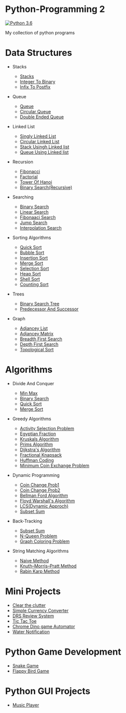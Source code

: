 
# Python-Programming 2
 [![Python 3.6](https://img.shields.io/badge/python-3.6-blue.svg)](https://www.python.org/downloads/release/python-360/)
 
 My collection of python programs
 

# Data Structures
- Stacks
  - [Stacks](https://github.com/robin025/Python-Programming/blob/master/Data%20Structures/Stacks/Sstacks.py)
  - [Integer To Binary](https://github.com/robin025/Python-Programming/blob/master/Data%20Structures/Stacks/Integer%20to%20Binary.py) 
  - [Infix To Postfix](https://github.com/robin025/Python-Programming/blob/master/Data%20Structures/Stacks/Infix%20to%20Postfix.py)

- Queue
   - [Queue](https://github.com/robin025/Python-Programming/blob/master/Data%20Structures/Queue/Queue.py)
   - [Circular Queue](https://github.com/robin025/Python-Programming/blob/master/Data%20Structures/Queue/CIrcular%20Queue.py)
   - [Double Ended Queue](https://github.com/robin025/Python-Programming/blob/master/Data%20Structures/Queue/Double%20Ended%20Queue.py)

- Linked List
   - [Singly Linked List](https://github.com/robin025/Python-Programming/blob/master/Data%20Structures/Linked%20List/Singly%20Linked%20list.py)
   - [Circular Linked List](https://github.com/robin025/Python-Programming/blob/master/Data%20Structures/Linked%20List/Circular%20Linked%20list.py)
   - [Stack Usingh Linked list](https://github.com/robin025/Python-Programming/blob/master/Data%20Structures/Linked%20List/Stack%20Using%20Linked%20List.py)
   - [Queue Using Linked list](https://github.com/robin025/Python-Programming/blob/master/Data%20Structures/Linked%20List/Queue%20Using%20Linked%20List.py)
   
- Recursion
   - [Fibonacci](https://github.com/robin025/Python-Programming/blob/master/Data%20Structures/Recursion/Fibonacci.py) 
   - [Factorial](https://github.com/robin025/Python-Programming/blob/master/Data%20Structures/Recursion/Factorial.py)
   - [Tower Of Hanoi](https://github.com/robin025/Python-Programming/blob/master/Data%20Structures/Recursion/Tower_of_hanoi.py)
   - [Binary Search(Recursive)](https://github.com/robin025/Python-Programming/blob/master/Data%20Structures/Recursion/Binary_Search_Recursive.py)
   
- Searching
   - [Binary Search](https://github.com/robin025/Python-Programming/blob/master/Data%20Structures/Searching/Binary_Search.py)
   - [Linear Search](https://github.com/robin025/Python-Programming/blob/master/Data%20Structures/Searching/Linear_search.py)
   - [Fibonaaci Search](https://github.com/robin025/Python-Programming/blob/master/Data%20Structures/Searching/Fibonaaci%20Search.py)
   - [Jump Search](https://github.com/robin025/Python-Programming/blob/master/Data%20Structures/Searching/Jump_search.py)
   - [Interpolation Search](https://github.com/robin025/Python-Programming/blob/master/Data%20Structures/Searching/Interpolation_Search.py)
   
- Sorting Algorithms
   - [Quick Sort](https://github.com/robin025/Python-Programming/blob/master/Data%20Structures/Sorting%20Algorithms/Quick_Sort.py)
   - [Bubble Sort](https://github.com/robin025/Python-Programming/blob/master/Data%20Structures/Sorting%20Algorithms/BUBBLE.SORT.py)
   - [Insertion Sort](https://github.com/robin025/Python-Programming/blob/master/Data%20Structures/Sorting%20Algorithms/INSERTION.SORT.py)
   - [Merge Sort](https://github.com/robin025/Python-Programming/blob/master/Data%20Structures/Sorting%20Algorithms/Merge_SORT.py)
   - [Selection Sort](https://github.com/robin025/Python-Programming/blob/master/Data%20Structures/Sorting%20Algorithms/Selection.Sort.py) 
   - [Heap Sort](https://github.com/robin025/Python-Programming/blob/master/Data%20Structures/Sorting%20Algorithms/Heap.Sort.py)
   - [Shell Sort](https://github.com/robin025/Python-Programming/blob/master/Data%20Structures/Sorting%20Algorithms/ShellSort.py)
   - [Counting Sort](https://github.com/robin025/Python-Programming/blob/master/Data%20Structures/Sorting%20Algorithms/Counting_Sort.py)
 - Trees
   - [Binary Search Tree](https://github.com/robin025/Python-Programming/blob/master/Data%20Structures/Trees/Binary%20Search%20Tree.py)
   - [Predecessor And Successor](https://github.com/robin025/Python-Programming/blob/master/Data%20Structures/Trees/PREDECESSOR%20AND%20SUCCESSOR.py)
 - Graph
   - [Adjancey List](https://github.com/robin025/Python-Programming/blob/master/Data%20Structures/Graphs/Adjancey_List.py)
   - [Adjancey Matrix](https://github.com/robin025/Python-Programming/blob/master/Data%20Structures/Graphs/Adjancey_matrix.py)
   - [Breadth First Search](https://github.com/robin025/Python-Programming/blob/master/Data%20Structures/Graphs/BFS.py)
   - [Depth First Search](https://github.com/robin025/Python-Programming/blob/master/Data%20Structures/Graphs/DFS.py)
   - [Topological Sort](https://github.com/robin025/Python-Programming/blob/master/Data%20Structures/Graphs/Topological_sort_graph.py)

# Algorithms
  - Divide And Conquer
    - [Min Max ](https://github.com/robin025/Python-Programming/blob/master/Algorithms/Divide%20_And%20_Conquer/Min_max_D%26C.py)
    - [Binary Search](https://github.com/robin025/Python-Programming/blob/master/Algorithms/Divide%20_And%20_Conquer/Binary_Search.py)
    - [Quick Sort](https://github.com/robin025/Python-Programming/blob/master/Algorithms/Divide%20_And%20_Conquer/Quick_Sort_D%26C.py)
    - [Merge Sort](https://github.com/robin025/Python-Programming/blob/master/Algorithms/Divide%20_And%20_Conquer/Merge_sort_D%26C.py)
    
  - Greedy Algorithms
    - [Activity Selection Problem](https://github.com/robin025/Python-Programming/blob/master/Algorithms/Greedy%20Algorithms/Activity_Selection_problem.py)
    - [Egyptian Fraction](https://github.com/robin025/Python-Programming/blob/master/Algorithms/Greedy%20Algorithms/Egyptian_Fraction.py)
    - [Kruskals Algorithm](https://github.com/robin025/Python-Programming/blob/master/Algorithms/Greedy%20Algorithms/Kruskals_Algo.py)
    - [Prims Algorithm](https://github.com/robin025/Python-Programming/blob/master/Algorithms/Greedy%20Algorithms/Prims_Algorithms.py)
    - [Dijkstra's Algorithm](https://github.com/robin025/Python-Programming/blob/master/Algorithms/Greedy%20Algorithms/Dijkstra's_Algorithm.py)
    - [Fractional Knapsack](https://github.com/robin025/Python-Programming/blob/master/Algorithms/Greedy%20Algorithms/Fractional_Knapsack.py)
    - [Huffman Coding](https://github.com/robin025/Python-Programming/blob/master/Algorithms/Greedy%20Algorithms/Huffman_coding.py)
    - [Minimum Coin Exchange Problem](https://github.com/robin025/Python-Programming/blob/master/Algorithms/Greedy%20Algorithms/Minimum_no_Coins.py)
  
  - Dynamic Programming
    - [Coin Change Prob1](https://github.com/robin025/Python-Programming/blob/master/Algorithms/Dynamic%20Programmming/Coin_Change.py)
    - [Coin Change Prob2](https://github.com/robin025/Python-Programming/blob/master/Algorithms/Dynamic%20Programmming/Coin_change_prob02.py)
    - [Bellman Ford Algorithm](https://github.com/robin025/Python-Programming/blob/master/Algorithms/Dynamic%20Programmming/Bellman_Ford_Algorithm.py)
    - [Floyd Warshall's Algorithm](https://github.com/robin025/Python-Programming/blob/master/Algorithms/Dynamic%20Programmming/Floyd_Warshall.py)
    - [LCS(Dynamic Approch)](https://github.com/robin025/Python-Programming/blob/master/Algorithms/Dynamic%20Programmming/LCS.py)
    - [Subset Sum ](https://github.com/robin025/Python-Programming/blob/master/Algorithms/Dynamic%20Programmming/Subset_Sum.py)
    
  - Back-Tracking
    - [Subset Sum](https://github.com/robin025/Python-Programming/blob/master/Algorithms/BackTracking/Subset_Sum.py)
    - [N-Queen Problem](https://github.com/robin025/Python-Programming/blob/master/Algorithms/BackTracking/N_queens_problem.py)
    - [Graph Coloring Problem](https://github.com/robin025/Python-Programming/blob/master/Algorithms/BackTracking/graph_coloring.py)
    
  - String Matching Algorithms
    - [Naive Method](https://github.com/robin025/Python-Programming/blob/master/Algorithms/String%20Matching%20Algorithm/Naive_method.py)
    - [Knuth–Morris–Pratt Method](https://github.com/robin025/Python-Programming/blob/master/Algorithms/String%20Matching%20Algorithm/KMP_Method.py)
    - [Rabin Karp Method](https://github.com/robin025/Python-Programming/blob/master/Algorithms/String%20Matching%20Algorithm/Rabin_Karp.py)
    
   
# Mini Projects
- [Clear the clutter](https://github.com/robin025/Python-Programming/tree/master/Mini%20Project/Clear%20The%20Clutter)
- [Simple Currency Converter](https://github.com/robin025/Python-Programming/tree/master/Mini%20Project/Currency%20Converter)
- [DRS Review System](https://github.com/robin025/Python-Programming/tree/master/Mini%20Project/DRS%20Review%20System)
- [Tic Tac Toe](https://github.com/robin025/Python-Programming/tree/master/Mini%20Project/Tic%20Tac%20Toe)
- [Chrome Dino game Automator](https://github.com/robin025/Python-Programming/tree/master/Mini%20Project/dino%20Game%20Automator)
- [Water Notification](https://github.com/robin025/Python-Programming/tree/master/Mini%20Project/Waternotification)
# Python Game Development
   - [Snake Game](https://github.com/robin025/Snake-Game)
   - [Flappy Bird Game](https://github.com/robin025/Flappy-Bird-Game)
   
# Python GUI Projects
 - [Music Player](https://github.com/robin025/Music-Player)
   
